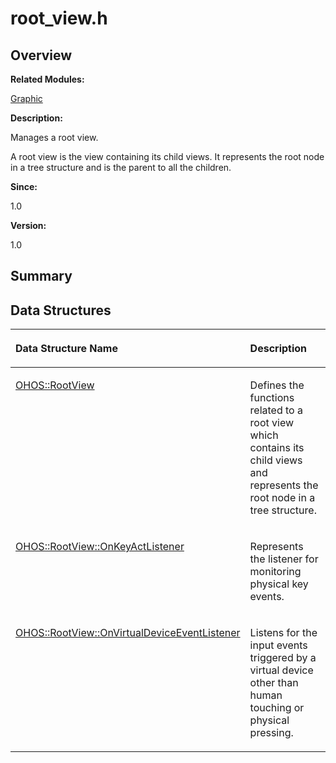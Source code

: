 # root\_view.h<a name="EN-US_TOPIC_0000001055198108"></a>

## **Overview**<a name="section1648850262093527"></a>

**Related Modules:**

[Graphic](graphic.md)

**Description:**

Manages a root view. 

A root view is the view containing its child views. It represents the root node in a tree structure and is the parent to all the children.

**Since:**

1.0

**Version:**

1.0

## **Summary**<a name="section865178703093527"></a>

## Data Structures<a name="nested-classes"></a>

<a name="table387025491093527"></a>
<table><thead align="left"><tr id="row1423324556093527"><th class="cellrowborder" valign="top" width="50%" id="mcps1.1.3.1.1"><p id="p1224405072093527"><a name="p1224405072093527"></a><a name="p1224405072093527"></a>Data Structure Name</p>
</th>
<th class="cellrowborder" valign="top" width="50%" id="mcps1.1.3.1.2"><p id="p1629706501093527"><a name="p1629706501093527"></a><a name="p1629706501093527"></a>Description</p>
</th>
</tr>
</thead>
<tbody><tr id="row1653622744093527"><td class="cellrowborder" valign="top" width="50%" headers="mcps1.1.3.1.1 "><p id="p1165011850093527"><a name="p1165011850093527"></a><a name="p1165011850093527"></a><a href="ohos-rootview.md">OHOS::RootView</a></p>
</td>
<td class="cellrowborder" valign="top" width="50%" headers="mcps1.1.3.1.2 "><p id="p362308015093527"><a name="p362308015093527"></a><a name="p362308015093527"></a>Defines the functions related to a root view which contains its child views and represents the root node in a tree structure. </p>
</td>
</tr>
<tr id="row78068916093527"><td class="cellrowborder" valign="top" width="50%" headers="mcps1.1.3.1.1 "><p id="p579044818093527"><a name="p579044818093527"></a><a name="p579044818093527"></a><a href="ohos-rootview-onkeyactlistener.md">OHOS::RootView::OnKeyActListener</a></p>
</td>
<td class="cellrowborder" valign="top" width="50%" headers="mcps1.1.3.1.2 "><p id="p184589608093527"><a name="p184589608093527"></a><a name="p184589608093527"></a>Represents the listener for monitoring physical key events. </p>
</td>
</tr>
<tr id="row1211209243093527"><td class="cellrowborder" valign="top" width="50%" headers="mcps1.1.3.1.1 "><p id="p1811084668093527"><a name="p1811084668093527"></a><a name="p1811084668093527"></a><a href="ohos-rootview-onvirtualdeviceeventlistener.md">OHOS::RootView::OnVirtualDeviceEventListener</a></p>
</td>
<td class="cellrowborder" valign="top" width="50%" headers="mcps1.1.3.1.2 "><p id="p1297723119093527"><a name="p1297723119093527"></a><a name="p1297723119093527"></a>Listens for the input events triggered by a virtual device other than human touching or physical pressing. </p>
</td>
</tr>
</tbody>
</table>

